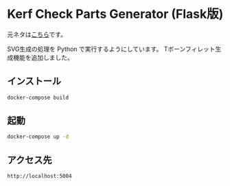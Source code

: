 # Kerf Check Parts Generator (Flask版)
元ネタは[こちら](https://doyolab.net/appli/kerf_check/kerf_check.html)です。

SVG生成の処理を Python で実行するようにしています。
Tボーンフィレット生成機能を追加しました。

## インストール
```bash
docker-compose build
```

## 起動
```bash
docker-compose up -d
```

## アクセス先
```
http://localhost:5004
```